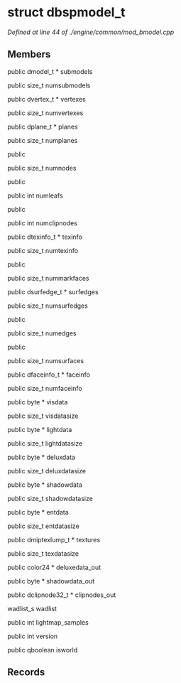 # struct dbspmodel_t

*Defined at line 44 of ./engine/common/mod_bmodel.cpp*

## Members

public dmodel_t * submodels

public size_t numsubmodels

public dvertex_t * vertexes

public size_t numvertexes

public dplane_t * planes

public size_t numplanes

public  

public size_t numnodes

public  

public int numleafs

public  

public int numclipnodes

public dtexinfo_t * texinfo

public size_t numtexinfo

public  

public size_t nummarkfaces

public dsurfedge_t * surfedges

public size_t numsurfedges

public  

public size_t numedges

public  

public size_t numsurfaces

public dfaceinfo_t * faceinfo

public size_t numfaceinfo

public byte * visdata

public size_t visdatasize

public byte * lightdata

public size_t lightdatasize

public byte * deluxdata

public size_t deluxdatasize

public byte * shadowdata

public size_t shadowdatasize

public byte * entdata

public size_t entdatasize

public dmiptexlump_t * textures

public size_t texdatasize

public color24 * deluxedata_out

public byte * shadowdata_out

public dclipnode32_t * clipnodes_out

wadlist_s wadlist

public int lightmap_samples

public int version

public qboolean isworld



## Records





